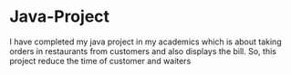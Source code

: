# Java-Project
I have completed my java project in my academics which is about taking orders in restaurants from customers and also displays the bill. So, this project reduce the time of customer and waiters 

